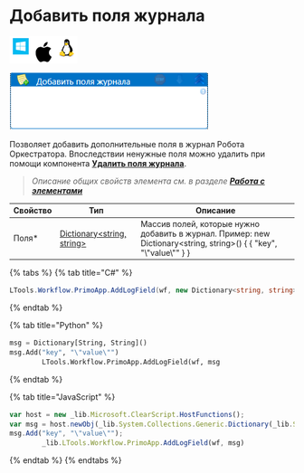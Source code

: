# Добавить поля журнала

![](<../../../.gitbook/assets/image (100) (1) (1) (1) (1) (2) (220).png>)

![](<../../../.gitbook/assets/Добавить поля журнала.png>)

Позволяет добавить дополнительные поля в журнал Робота Оркестратора. Впоследствии ненужные поля можно удалить при помощи компонента [**Удалить поля журнала**](https://docs.primo-rpa.ru/primo-rpa/g_elements/osnovnye-elementy/els_dialogs/el_dialogs_removefields).

> _Описание общих свойств элемента см. в разделе_ [_**Работа с элементами**_](https://docs.primo-rpa.ru/primo-rpa/primo-studio/process/elements)

| Свойство | Тип                         | Описание        |
| -------- | --------------------------- | --------------- |
| Поля\*   | [Dictionary<string, string>](https://learn.microsoft.com/ru-ru/dotnet/api/system.collections.generic.dictionary-2?view=net-5.0) | Массив полей, которые нужно добавить в журнал. Пример: new Dictionary<string, string>() { { "key", "\\"value\\"" } } |


{% tabs %}
{% tab title="C#" %}
```csharp
LTools.Workflow.PrimoApp.AddLogField(wf, new Dictionary<string, string>() { { "key", "\"value\"" } });
```
{% endtab %}

{% tab title="Python" %}
```python
msg = Dictionary[String, String]()
msg.Add("key", "\"value\"")
		LTools.Workflow.PrimoApp.AddLogField(wf, msg
```
{% endtab %}

{% tab title="JavaScript" %}
```javascript
var host = new _lib.Microsoft.ClearScript.HostFunctions();
var msg = host.newObj(_lib.System.Collections.Generic.Dictionary(_lib.System.String, _lib.System.String));
msg.Add("key", "\"value\"");
		_lib.LTools.Workflow.PrimoApp.AddLogField(wf, msg)
```
{% endtab %}
{% endtabs %}
